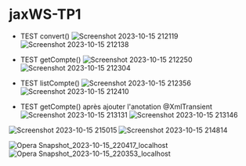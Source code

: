 # jaxWS-TP1
- TEST convert()
![Screenshot 2023-10-15 212119](https://github.com/Sohaib-jalil/jaxWS-TP1/assets/92445933/f7f0a8a0-6e28-42ff-a454-a8f1334ff254)
![Screenshot 2023-10-15 212138](https://github.com/Sohaib-jalil/jaxWS-TP1/assets/92445933/5af83226-5d75-48ae-9697-7f755d2a8e8f)

- TEST getCompte()
![Screenshot 2023-10-15 212250](https://github.com/Sohaib-jalil/jaxWS-TP1/assets/92445933/0ff0c2f6-d4f3-4263-af05-b1ee57617588)
![Screenshot 2023-10-15 212304](https://github.com/Sohaib-jalil/jaxWS-TP1/assets/92445933/433c8602-e756-4d82-baa6-f4f6aec51758)

- TEST listCompte()
![Screenshot 2023-10-15 212356](https://github.com/Sohaib-jalil/jaxWS-TP1/assets/92445933/f22956aa-f91a-47da-ae0d-bf5f6162f89a)
![Screenshot 2023-10-15 212410](https://github.com/Sohaib-jalil/jaxWS-TP1/assets/92445933/4ecd72f4-add6-4d06-af74-b3dc41459f84)

- TEST getCompte() après ajouter l'anotation @XmlTransient
![Screenshot 2023-10-15 213131](https://github.com/Sohaib-jalil/jaxWS-TP1/assets/92445933/6325051c-74be-420e-bc75-5ee336977b43)
![Screenshot 2023-10-15 213146](https://github.com/Sohaib-jalil/jaxWS-TP1/assets/92445933/316777fd-ea4f-4ec7-9849-ac447fe5f691)

![Screenshot 2023-10-15 215015](https://github.com/Sohaib-jalil/jaxWS-TP1/assets/92445933/733ff434-0790-465e-a19d-c1078157ccf3)
![Screenshot 2023-10-15 214814](https://github.com/Sohaib-jalil/jaxWS-TP1/assets/92445933/7123f75e-691e-497d-865f-38b42915a71a)

![Opera Snapshot_2023-10-15_220417_localhost](https://github.com/Sohaib-jalil/jaxWS-TP1/assets/92445933/e8f814f6-8479-442a-ad88-02aad3003eed)
![Opera Snapshot_2023-10-15_220353_localhost](https://github.com/Sohaib-jalil/jaxWS-TP1/assets/92445933/81c75660-92f6-4764-b0d0-aa899fa699ef)
